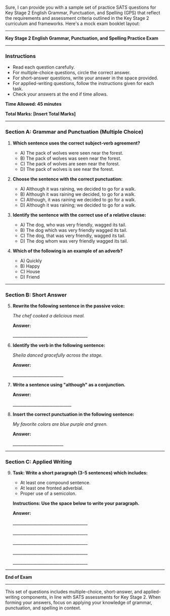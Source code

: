 Sure, I can provide you with a sample set of practice SATS questions for Key Stage 2 English Grammar, Punctuation, and Spelling (GPS) that reflect the requirements and assessment criteria outlined in the Key Stage 2 curriculum and frameworks. Here's a mock exam booklet layout:

---

**Key Stage 2 English Grammar, Punctuation, and Spelling Practice Exam**

---

### Instructions

- Read each question carefully.
- For multiple-choice questions, circle the correct answer.
- For short-answer questions, write your answer in the space provided.
- For applied-writing questions, follow the instructions given for each task.
- Check your answers at the end if time allows.

**Time Allowed: 45 minutes**

**Total Marks: [Insert Total Marks]**

---

### Section A: Grammar and Punctuation (Multiple Choice)

1. **Which sentence uses the correct subject-verb agreement?**
   - A) The pack of wolves were seen near the forest.
   - B) The pack of wolves was seen near the forest.
   - C) The pack of wolves are seen near the forest.
   - D) The pack of wolves is see near the forest.

2. **Choose the sentence with the correct punctuation:**
   - A) Although it was raining, we decided to go for a walk.
   - B) Although it was raining we decided, to go for a walk.
   - C) Although, it was raining we decided to go for a walk.
   - D) Although it was raining; we decided to go for a walk.

3. **Identify the sentence with the correct use of a relative clause:**
   - A) The dog, who was very friendly, wagged its tail.
   - B) The dog which was very friendly wagged its tail.
   - C) The dog, that was very friendly, wagged its tail.
   - D) The dog whom was very friendly wagged its tail.

4. **Which of the following is an example of an adverb?**
   - A) Quickly
   - B) Happy
   - C) House
   - D) Friend

---

### Section B: Short Answer

5. **Rewrite the following sentence in the passive voice:**

   *The chef cooked a delicious meal.*

   **Answer:**

   \_\_\_\_\_\_\_\_\_\_\_\_\_\_\_\_\_\_\_\_\_\_\_\_\_\_\_\_\_\_\_\_\_\_\_\_\_

6. **Identify the verb in the following sentence:**

   *Sheila danced gracefully across the stage.*

   **Answer:**

   \_\_\_\_\_\_\_\_\_\_\_\_\_\_\_\_\_\_\_\_\_\_\_\_\_

7. **Write a sentence using "although" as a conjunction.**

   **Answer:**

   \_\_\_\_\_\_\_\_\_\_\_\_\_\_\_\_\_\_\_\_\_\_\_\_\_\_\_\_\_

8. **Insert the correct punctuation in the following sentence:**

   *My favorite colors are blue purple and green.*

   **Answer:**

   \_\_\_\_\_\_\_\_\_\_\_\_\_\_\_\_\_\_\_\_\_\_\_\_\_

---

### Section C: Applied Writing

9. **Task: Write a short paragraph (3-5 sentences) which includes:**
   - At least one compound sentence.
   - At least one fronted adverbial.
   - Proper use of a semicolon.

   **Instructions: Use the space below to write your paragraph.**

   **Answer:**

   \_\_\_\_\_\_\_\_\_\_\_\_\_\_\_\_\_\_\_\_\_\_\_\_\_\_\_\_\_\_\_\_\_\_\_\_\_

   \_\_\_\_\_\_\_\_\_\_\_\_\_\_\_\_\_\_\_\_\_\_\_\_\_\_\_\_\_\_\_\_\_\_\_\_\_

   \_\_\_\_\_\_\_\_\_\_\_\_\_\_\_\_\_\_\_\_\_\_\_\_\_\_\_\_\_\_\_\_\_\_\_\_\_

   \_\_\_\_\_\_\_\_\_\_\_\_\_\_\_\_\_\_\_\_\_\_\_\_\_\_\_\_\_\_\_\_\_\_\_\_\_

   \_\_\_\_\_\_\_\_\_\_\_\_\_\_\_\_\_\_\_\_\_\_\_\_\_\_\_\_\_\_\_\_\_\_\_\_\_

---

**End of Exam**

---

This set of questions includes multiple-choice, short-answer, and applied-writing components, in line with SATS assessments for Key Stage 2. When forming your answers, focus on applying your knowledge of grammar, punctuation, and spelling in context.